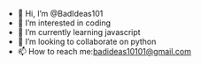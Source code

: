 - 👋 Hi, I’m @BadIdeas101
- 👀 I’m interested in coding
- 🌱 I’m currently learning javascript
- 💞️ I’m looking to collaborate on python
- 📫 How to reach me:badideas10101@gmail.com

<!---
BadIdeas101/BadIdeas101 is a ✨ special ✨ repository because its `README.md` (this file) appears on your GitHub profile.
You can click the Preview link to take a look at your changes.
--->
